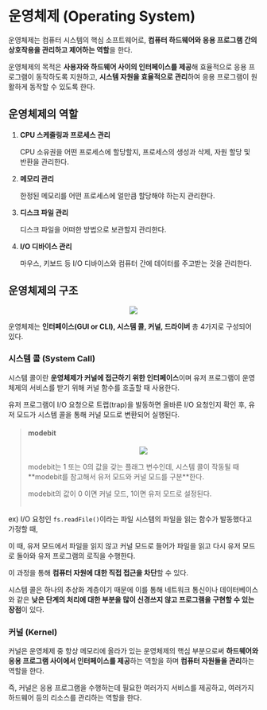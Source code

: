 # 운영체제 (Operating System)

운영체제는 컴퓨터 시스템의 핵심 소프트웨어로, **컴퓨터 하드웨어와 응용 프로그램 간의 상호작용을 관리하고 제어하는 역할**을 한다.

운영체제의 목적은 **사용자와 하드웨어 사이의 인터페이스를 제공**해 효율적으로 응용 프로그램이 동작하도록 지원하고, **시스템 자원을 효율적으로 관리**하여 응용 프로그램이 원활하게 동작할 수 있도록 한다.

## 운영체제의 역할

1. **CPU 스케줄링과 프로세스 관리**
   
   CPU 소유권을 어떤 프로세스에 할당할지, 프로세스의 생성과 삭제, 자원 할당 및 반환을 관리한다.

2. **메모리 관리**
   
   한정된 메모리를 어떤 프로세스에 얼만큼 할당해야 하는지 관리한다.

3. **디스크 파일 관리**
   
   디스크 파일을 어떠한 방법으로 보관할지 관리한다.

4. **I/O 디바이스 관리**
   
   마우스, 키보드 등 I/O 디바이스와 컴퓨터 간에 데이터를 주고받는 것을 관리한다.


## 운영체제의 구조

<p align="center">
 <img src=https://imbf.github.io/assets/computer-science/operating-system-structures-1.png>
</p>

운영체제는 **인터페이스(GUI or CLI), 시스템 콜, 커널, 드라이버** 총 4가지로 구성되어 있다.

### 시스템 콜 (System Call)

시스템 콜이란 **운영체제가 커널에 접근하기 위한 인터페이스**이며 유저 프로그램이 운영체제의 서비스를 받기 위해 커널 함수를 호출할 때 사용한다.

유저 프로그램이 I/O 요청으로 트랩(trap)을 발동하면 올바른 I/O 요청인지 확인 후, 유저 모드가 시스템 콜을 통해 커널 모드로 변환되어 실행된다.

>#### modebit
> <p align="center"> <img src=https://velog.velcdn.com/images/mino/post/2103086a-6006-4ff1-ba48-6eb2f5e2bf2d/image.png></p>
>modebit는 1 또는 0의 값을 갖는 플래그 변수인데, 시스템 콜이 작동될 때 **modebit를 참고해서 유저 모드와 커널 모드를 구분**한다.
>
>modebit의 값이 0 이면 커널 모드, 1이면 유저 모드로 설정된다. <br/><br/>


ex) I/O 요청인 `fs.readFile()`이라는 파일 시스템의 파일을 읽는 함수가 발동했다고 가정할 때,

이 때, 유저 모드에서 파일을 읽지 않고 커널 모드로 들어가 파일을 읽고 다시 유저 모드로 돌아와 유저 프로그램의 로직을 수행한다.

이 과정을 통해 **컴퓨터 자원에 대한 직접 접근을 차단**할 수 있다.

시스템 콜은 하나의 추상화 계층이기 때문에 이를 통해 네트워크 통신이나 데이터베이스와 같은 **낮은 단계의 처리에 대한 부분을 많이 신경쓰지 않고 프로그램을 구현할 수 있는 장점**이 있다.


### 커널 (Kernel)

커널은 운영체제 중 항상 메모리에 올라가 있는 운영체제의 핵심 부분으로써 **하드웨어와 응용 프로그램 사이에서 인터페이스를 제공**하는 역할을 하며 **컴퓨터 자원들을 관리**하는 역할을 한다.

즉, 커널은 응용 프로그램을 수행하는데 필요한 여러가지 서비스를 제공하고, 여러가지 하드웨어 등의 리소스를 관리하는 역할을 한다.